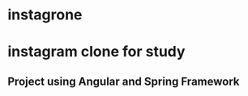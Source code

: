 # instagrone
<h1>instagram clone for study</h1>

<h2>Project using Angular and Spring Framework</h2>


